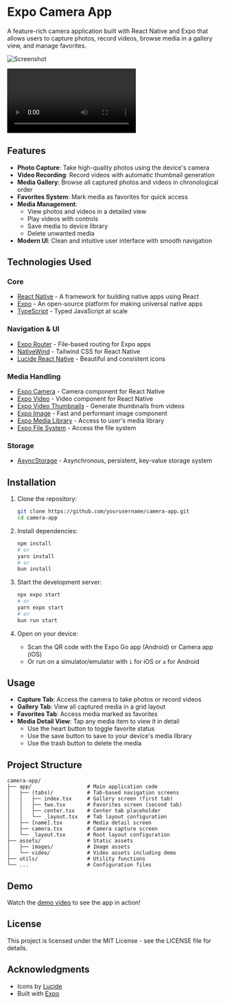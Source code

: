 # Expo Camera App

A feature-rich camera application built with React Native and Expo that allows users to capture photos, record videos, browse media in a gallery view, and manage favorites.

![Screenshot](https://github.com/mikevocalz/camera-app/blob/master/assets/images/screenshot.png)

![Demo Video](https://github.com/mikevocalz/camera-app/blob/master/assets/video/demo.mp4)

## Features

- **Photo Capture**: Take high-quality photos using the device's camera
- **Video Recording**: Record videos with automatic thumbnail generation
- **Media Gallery**: Browse all captured photos and videos in chronological order
- **Favorites System**: Mark media as favorites for quick access
- **Media Management**:
  - View photos and videos in a detailed view
  - Play videos with controls
  - Save media to device library
  - Delete unwanted media
- **Modern UI**: Clean and intuitive user interface with smooth navigation

## Technologies Used

### Core

- [React Native](https://reactnative.dev/) - A framework for building native apps using React
- [Expo](https://expo.dev/) - An open-source platform for making universal native apps
- [TypeScript](https://www.typescriptlang.org/) - Typed JavaScript at scale

### Navigation & UI

- [Expo Router](https://docs.expo.dev/routing/introduction/) - File-based routing for Expo apps
- [NativeWind](https://www.nativewind.dev/) - Tailwind CSS for React Native
- [Lucide React Native](https://lucide.dev/guide/packages/lucide-react-native) - Beautiful and consistent icons

### Media Handling

- [Expo Camera](https://docs.expo.dev/versions/latest/sdk/camera/) - Camera component for React Native
- [Expo Video](https://docs.expo.dev/versions/latest/sdk/video/) - Video component for React Native
- [Expo Video Thumbnails](https://docs.expo.dev/versions/latest/sdk/video-thumbnails/) - Generate thumbnails from videos
- [Expo Image](https://docs.expo.dev/versions/latest/sdk/image/) - Fast and performant image component
- [Expo Media Library](https://docs.expo.dev/versions/latest/sdk/media-library/) - Access to user's media library
- [Expo File System](https://docs.expo.dev/versions/latest/sdk/filesystem/) - Access the file system

### Storage

- [AsyncStorage](https://reactnative.dev/docs/asyncstorage) - Asynchronous, persistent, key-value storage system

## Installation

1. Clone the repository:

   ```bash
   git clone https://github.com/yourusername/camera-app.git
   cd camera-app
   ```

2. Install dependencies:

   ```bash
   npm install
   # or
   yarn install
   # or
   bun install
   ```

3. Start the development server:

   ```bash
   npx expo start
   # or
   yarn expo start
   # or
   bun run start
   ```

4. Open on your device:
   - Scan the QR code with the Expo Go app (Android) or Camera app (iOS)
   - Or run on a simulator/emulator with `i` for iOS or `a` for Android

## Usage

- **Capture Tab**: Access the camera to take photos or record videos
- **Gallery Tab**: View all captured media in a grid layout
- **Favorites Tab**: Access media marked as favorites
- **Media Detail View**: Tap any media item to view it in detail
  - Use the heart button to toggle favorite status
  - Use the save button to save to your device's media library
  - Use the trash button to delete the media

## Project Structure

```
camera-app/
├── app/                  # Main application code
│   ├── (tabs)/           # Tab-based navigation screens
│   │   ├── index.tsx     # Gallery screen (first tab)
│   │   ├── two.tsx       # Favorites screen (second tab)
│   │   ├── center.tsx    # Center tab placeholder
│   │   └── _layout.tsx   # Tab layout configuration
│   ├── [name].tsx        # Media detail screen
│   ├── camera.tsx        # Camera capture screen
│   └── _layout.tsx       # Root layout configuration
├── assets/               # Static assets
│   ├── images/           # Image assets
│   └── video/            # Video assets including demo
├── utils/                # Utility functions
└── ...                   # Configuration files
```

## Demo

Watch the [demo video](assets/video/demo.mp4) to see the app in action!

## License

This project is licensed under the MIT License - see the LICENSE file for details.

## Acknowledgments

- Icons by [Lucide](https://lucide.dev/)
- Built with [Expo](https://expo.dev/)
